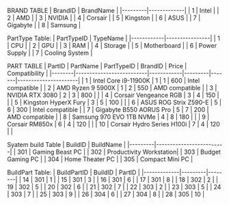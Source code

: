 


BRAND TABLE
| BrandID | BrandName   |
|---------|-------------|
| 1       | Intel       |
| 2       | AMD         |
| 3       | NVIDIA      |
| 4       | Corsair     |
| 5       | Kingston    |
| 6       | ASUS        |
| 7       | Gigabyte    |
| 8       | Samsung     |


PartType Table:
| PartTypeID | TypeName       |
|------------|----------------|
| 1          | CPU            |
| 2          | GPU            |
| 3          | RAM            |
| 4          | Storage        |
| 5          | Motherboard    |
| 6          | Power Supply   |
| 7          | Cooling System |



PART TABLE 
| PartID | PartName                 | PartTypeID | BrandID | Price | Compatibility       |
|--------|--------------------------|------------|---------|-------|----------------------|
| 1      | Intel Core i9-11900K     | 1          | 1       | 600   | Intel compatible     |
| 2      | AMD Ryzen 9 5900X         | 1          | 2       | 550   | AMD compatible       |
| 3      | NVIDIA RTX 3080           | 2          | 3       | 800   |                      |
| 4      | Corsair Vengeance RGB     | 3          | 4       | 150   |                      |
| 5      | Kingston HyperX Fury     | 3          | 5       | 100   |                      |
| 6      | ASUS ROG Strix Z590-E     | 5          | 6       | 300   | Intel compatible     |
| 7      | Gigabyte B550 AORUS Pro  | 5          | 7       | 200   | AMD compatible       |
| 8      | Samsung 970 EVO 1TB NVMe  | 4          | 8       | 180   |                      |
| 9      | Corsair RM850x           | 6          | 4       | 120   |                      |
| 10     | Corsair Hydro Series H100i | 7        | 4       | 120   |                      |



Syatem build Table
| BuildID | BuildName               |
|---------|-------------------------|
| 301     | Gaming Beast PC         |
| 302     | Productivity Workstation|
| 303     | Budget Gaming PC        |
| 304     | Home Theater PC         |
| 305     | Compact Mini PC         |



BuildPart Table:
| BuildPartID | BuildID | PartID |
|-------------|---------|--------|
| 14          | 301     | 1      |
| 15          | 301     | 3      |
| 16          | 301     | 6      |
| 17          | 301     | 8      |
| 18          | 302     | 2      |
| 19          | 302     | 5      |
| 20          | 302     | 6      |
| 21          | 302     | 7      |
| 22          | 303     | 2      |
| 23          | 303     | 5      |
| 24          | 303     | 7      |
| 25          | 303     | 9      |
| 26          | 304     | 6      |
| 27          | 304     | 8      |
| 28          | 305     | 10     |

